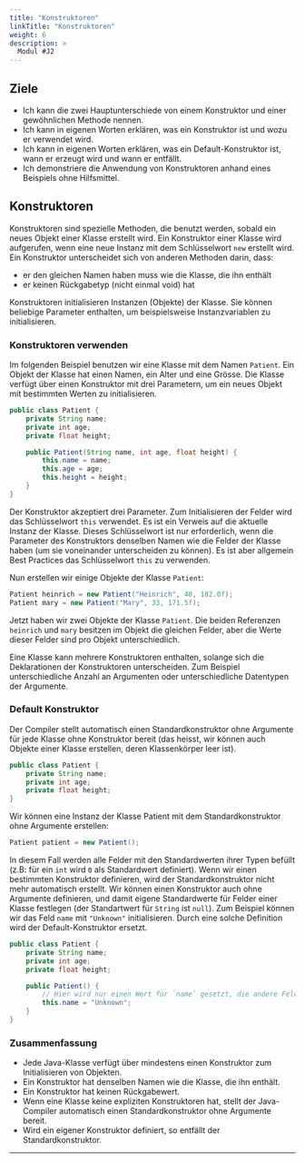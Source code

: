 ```yaml
---
title: "Konstruktoren"
linkTitle: "Konstruktoren"
weight: 6
description: >
  Modul #J2
---
```


## Ziele
* Ich kann die zwei Hauptunterschiede von einem Konstruktor und einer gewöhnlichen Methode nennen.
* Ich kann in eigenen Worten erklären, was ein Konstruktor ist und wozu er verwendet wird.
* Ich kann in eigenen Worten erklären, was ein Default-Konstruktor ist, wann er erzeugt wird und wann er entfällt.
* Ich demonstriere die Anwendung von Konstruktoren anhand eines Beispiels ohne Hilfsmittel.

## Konstruktoren
Konstruktoren sind spezielle Methoden, die benutzt werden, sobald ein neues Objekt einer Klasse erstellt wird. Ein Konstruktor einer Klasse wird aufgerufen, wenn eine neue Instanz mit dem Schlüsselwort `new` erstellt wird.
Ein Konstruktor unterscheidet sich von anderen Methoden darin, dass:
* er den gleichen Namen haben muss wie die Klasse, die ihn enthält
* er keinen Rückgabetyp (nicht einmal void) hat

Konstruktoren initialisieren Instanzen (Objekte) der Klasse. Sie können beliebige Parameter enthalten, um beispielsweise Instanzvariablen zu initialisieren.

### Konstruktoren verwenden
Im folgenden Beispiel benutzen wir eine Klasse mit dem Namen `Patient`. Ein Objekt der Klasse hat einen Namen, ein Alter und eine Grösse. Die Klasse verfügt über einen Konstruktor mit drei Parametern, um ein neues Objekt mit bestimmten Werten zu initialisieren.
```java
public class Patient {
    private String name;
	private int age;
    private float height;

    public Patient(String name, int age, float height) {
        this.name = name;
        this.age = age;
        this.height = height;
    }
}
```
Der Konstruktor akzeptiert drei Parameter. Zum Initialisieren der Felder wird das Schlüsselwort `this` verwendet. Es ist ein Verweis auf die aktuelle Instanz der Klasse. Dieses Schlüsselwort ist nur erforderlich, wenn die Parameter des Konstruktors denselben Namen wie die Felder der Klasse haben (um sie voneinander unterscheiden zu können). Es ist aber allgemein Best Practices das Schlüsselwort `this` zu verwenden.

Nun erstellen wir einige Objekte der Klasse `Patient`:
```java
Patient heinrich = new Patient("Heinrich", 40, 182.0f);
Patient mary = new Patient("Mary", 33, 171.5f);
```
Jetzt haben wir zwei Objekte der Klasse `Patient`. Die beiden Referenzen `heinrich` und `mary` besitzen im Objekt die gleichen Felder, aber die Werte dieser Felder sind pro Objekt unterschiedlich.

Eine Klasse kann mehrere Konstruktoren enthalten, solange sich die Deklarationen der Konstruktoren unterscheiden. Zum Beispiel unterschiedliche Anzahl an Argumenten oder unterschiedliche Datentypen der Argumente.

### Default Konstruktor
Der Compiler stellt automatisch einen Standardkonstruktor ohne Argumente für jede Klasse ohne Konstruktor bereit (das heisst, wir können auch Objekte einer Klasse erstellen, deren Klassenkörper leer ist).
```java
public class Patient {
    private String name;
    private int age;
    private float height;
}
```
Wir können eine Instanz der Klasse Patient mit dem Standardkonstruktor ohne Argumente erstellen:
```java
Patient patient = new Patient();
```
In diesem Fall werden alle Felder mit den Standardwerten ihrer Typen befüllt (z.B: für ein `int` wird `0` als Standardwert definiert).
Wenn wir einen bestimmten Konstruktor definieren, wird der Standardkonstruktor nicht mehr automatisch erstellt.
Wir können einen Konstruktor auch ohne Argumente definieren, und damit eigene Standardwerte für Felder einer Klasse festlegen (der Standartwert für `String` ist `null`). Zum Beispiel können wir das Feld `name` mit `"Unknown"` initialisieren. Durch eine solche Definition wird der Default-Konstruktor ersetzt.
```java
public class Patient {
    private String name;
    private int age;
    private float height;

    public Patient() {
        // Hier wird nur einen Wert für `name` gesetzt, die andere Felder erhalten den Standardwert für ihre respektiven Datentypen.
        this.name = "Unknown";
    }
}
```

### Zusammenfassung
* Jede Java-Klasse verfügt über mindestens einen Konstruktor zum Initialisieren von Objekten.
* Ein Konstruktor hat denselben Namen wie die Klasse, die ihn enthält.
* Ein Konstruktor hat keinen Rückgabewert.
* Wenn eine Klasse keine expliziten Konstruktoren hat, stellt der Java-Compiler automatisch einen Standardkonstruktor ohne Argumente bereit.
* Wird ein eigener Konstruktor definiert, so entfällt der Standardkonstruktor.

---
